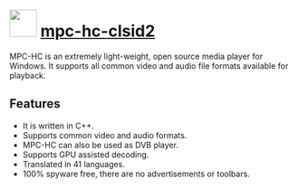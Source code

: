 # <img src="https://cdn.jsdelivr.net/gh/chocolatey-community/chocolatey-packages@18bc5fef22a657d3632d88b1366126201b3b39bc/icons/mpc-hc.png" width="48" height="48"/> [mpc-hc-clsid2](https://chocolatey.org/packages/mpc-hc-clsid2)


MPC-HC is an extremely light-weight, open source media player for Windows. It supports all common video and audio file formats available for playback.

## Features

- It is written in C++.
- Supports common video and audio formats.
- MPC-HC can also be used as DVB player.
- Supports GPU assisted decoding.
- Translated in 41 languages.
- 100% spyware free, there are no advertisements or toolbars.

